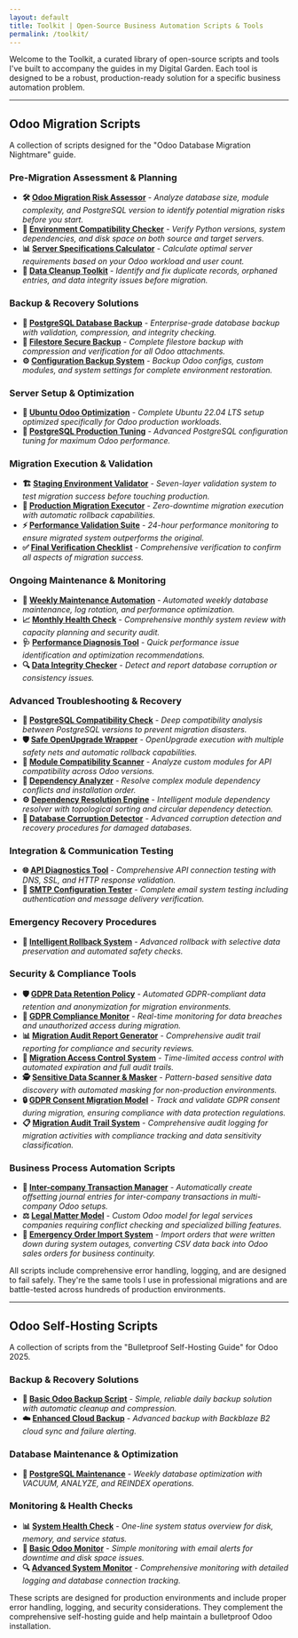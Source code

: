 ```yaml
---
layout: default
title: Toolkit | Open-Source Business Automation Scripts & Tools
permalink: /toolkit/
---
```


Welcome to the Toolkit, a curated library of open-source scripts and tools I've built to accompany the guides in my Digital Garden. Each tool is designed to be a robust, production-ready solution for a specific business automation problem.

---

## Odoo Migration Scripts

A collection of scripts designed for the "Odoo Database Migration Nightmare" guide.

### Pre-Migration Assessment & Planning
* **🛠️ [Odoo Migration Risk Assessor](/scripts/migration_assessment.sh)** - *Analyze database size, module complexity, and PostgreSQL version to identify potential migration risks before you start.*
* **🔧 [Environment Compatibility Checker](/scripts/compatibility_check.py)** - *Verify Python versions, system dependencies, and disk space on both source and target servers.*
* **📊 [Server Specifications Calculator](/scripts/calculate_server_specs.py)** - *Calculate optimal server requirements based on your Odoo workload and user count.*
* **🧹 [Data Cleanup Toolkit](/scripts/data_cleanup.py)** - *Identify and fix duplicate records, orphaned entries, and data integrity issues before migration.*

### Backup & Recovery Solutions
* **💾 [PostgreSQL Database Backup](/scripts/backup_database.sh)** - *Enterprise-grade database backup with validation, compression, and integrity checking.*
* **📁 [Filestore Secure Backup](/scripts/backup_filestore.sh)** - *Complete filestore backup with compression and verification for all Odoo attachments.*
* **⚙️ [Configuration Backup System](/scripts/backup_configuration.sh)** - *Backup Odoo configs, custom modules, and system settings for complete environment restoration.*

### Server Setup & Optimization
* **🐧 [Ubuntu Odoo Optimization](/scripts/setup_ubuntu_odoo.sh)** - *Complete Ubuntu 22.04 LTS setup optimized specifically for Odoo production workloads.*
* **🐘 [PostgreSQL Production Tuning](/scripts/tune_postgresql_odoo.sh)** - *Advanced PostgreSQL configuration tuning for maximum Odoo performance.*

### Migration Execution & Validation
* **🏗️ [Staging Environment Validator](/scripts/staging_validation.sh)** - *Seven-layer validation system to test migration success before touching production.*
* **🚀 [Production Migration Executor](/scripts/production_migration.sh)** - *Zero-downtime migration execution with automatic rollback capabilities.*
* **⚡ [Performance Validation Suite](/scripts/performance_validation.sh)** - *24-hour performance monitoring to ensure migrated system outperforms the original.*
* **✅ [Final Verification Checklist](/scripts/final_verification.sh)** - *Comprehensive verification to confirm all aspects of migration success.*

### Ongoing Maintenance & Monitoring
* **🔄 [Weekly Maintenance Automation](/scripts/weekly_maintenance.sh)** - *Automated weekly database maintenance, log rotation, and performance optimization.*
* **📈 [Monthly Health Check](/scripts/monthly_health_check.sh)** - *Comprehensive monthly system review with capacity planning and security audit.*
* **🩺 [Performance Diagnosis Tool](/scripts/performance_diagnosis.sh)** - *Quick performance issue identification and optimization recommendations.*
* **🔍 [Data Integrity Checker](/scripts/data_integrity_check.sh)** - *Detect and report database corruption or consistency issues.*

### Advanced Troubleshooting & Recovery
* **🔌 [PostgreSQL Compatibility Check](/scripts/pg_compatibility_check.sh)** - *Deep compatibility analysis between PostgreSQL versions to prevent migration disasters.*
* **🛡️ [Safe OpenUpgrade Wrapper](/scripts/safe_openupgrade.sh)** - *OpenUpgrade execution with multiple safety nets and automatic rollback capabilities.*
* **🧩 [Module Compatibility Scanner](/scripts/module_compatibility_scan.py)** - *Analyze custom modules for API compatibility across Odoo versions.*
* **🔗 [Dependency Analyzer](/scripts/dependency_analyzer.py)** - *Resolve complex module dependency conflicts and installation order.*
* **⚙️ [Dependency Resolution Engine](/scripts/resolve_dependencies.py)** - *Intelligent module dependency resolver with topological sorting and circular dependency detection.*
* **🚨 [Database Corruption Detector](/scripts/db_corruption_detector.sh)** - *Advanced corruption detection and recovery procedures for damaged databases.*

### Integration & Communication Testing
* **🌐 [API Diagnostics Tool](/scripts/api_diagnostics.py)** - *Comprehensive API connection testing with DNS, SSL, and HTTP response validation.*
* **📧 [SMTP Configuration Tester](/scripts/test_smtp.py)** - *Complete email system testing including authentication and message delivery verification.*

### Emergency Recovery Procedures
* **🔄 [Intelligent Rollback System](/scripts/intelligent_rollback.sh)** - *Advanced rollback with selective data preservation and automated safety checks.*

### Security & Compliance Tools
* **🛡️ [GDPR Data Retention Policy](/scripts/gdpr_data_retention.py)** - *Automated GDPR-compliant data retention and anonymization for migration environments.*
* **👀 [GDPR Compliance Monitor](/scripts/gdpr_monitoring.sh)** - *Real-time monitoring for data breaches and unauthorized access during migration.*
* **📊 [Migration Audit Report Generator](/scripts/generate_audit_report.py)** - *Comprehensive audit trail reporting for compliance and security reviews.*
* **🔐 [Migration Access Control System](/scripts/migration_access_control.sh)** - *Time-limited access control with automated expiration and full audit trails.*
* **🕵️ [Sensitive Data Scanner & Masker](/scripts/sensitive_data_scanner.py)** - *Pattern-based sensitive data discovery with automated masking for non-production environments.*
* **🔒 [GDPR Consent Migration Model](/scripts/gdpr_consent_migration.py)** - *Track and validate GDPR consent during migration, ensuring compliance with data protection regulations.*
* **📋 [Migration Audit Trail System](/scripts/migration_audit_trail.py)** - *Comprehensive audit logging for migration activities with compliance tracking and data sensitivity classification.*

### Business Process Automation Scripts
* **💼 [Inter-company Transaction Manager](/scripts/intercompany_transaction_manager.py)** - *Automatically create offsetting journal entries for inter-company transactions in multi-company Odoo setups.*
* **⚖️ [Legal Matter Model](/scripts/legal_matter_model.py)** - *Custom Odoo model for legal services companies requiring conflict checking and specialized billing features.*
* **🚨 [Emergency Order Import System](/scripts/emergency_order_import.py)** - *Import orders that were written down during system outages, converting CSV data back into Odoo sales orders for business continuity.*

All scripts include comprehensive error handling, logging, and are designed to fail safely. They're the same tools I use in professional migrations and are battle-tested across hundreds of production environments.

---

## Odoo Self-Hosting Scripts

A collection of scripts from the "Bulletproof Self-Hosting Guide" for Odoo 2025.

### Backup & Recovery Solutions
* **💾 [Basic Odoo Backup Script](/scripts/backup_odoo.sh)** - *Simple, reliable daily backup solution with automatic cleanup and compression.*
* **☁️ [Enhanced Cloud Backup](/scripts/enhanced_backup_odoo.sh)** - *Advanced backup with Backblaze B2 cloud sync and failure alerting.*

### Database Maintenance & Optimization
* **🔧 [PostgreSQL Maintenance](/scripts/db_maintenance.sh)** - *Weekly database optimization with VACUUM, ANALYZE, and REINDEX operations.*

### Monitoring & Health Checks
* **📊 [System Health Check](/scripts/system_health_check.sh)** - *One-line system status overview for disk, memory, and service status.*
* **👀 [Basic Odoo Monitor](/scripts/monitor_odoo.sh)** - *Simple monitoring with email alerts for downtime and disk space issues.*
* **🔍 [Advanced System Monitor](/scripts/advanced_monitor_odoo.sh)** - *Comprehensive monitoring with detailed logging and database connection tracking.*

These scripts are designed for production environments and include proper error handling, logging, and security considerations. They complement the comprehensive self-hosting guide and help maintain a bulletproof Odoo installation.